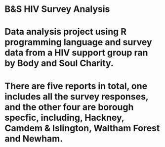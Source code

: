 # B&S HIV Survey Analysis
# Data analysis project using R programming language and survey data from a HIV support group ran by Body and Soul Charity.
# There are five reports in total, one includes all the survey responses, and the other four are borough specfic, including, Hackney, Camdem & Islington, Waltham Forest and Newham.   
